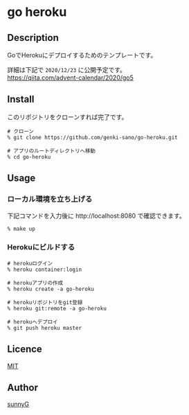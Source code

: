 # go heroku

## Description

GoでHerokuにデプロイするためのテンプレートです。

詳細は下記で `2020/12/23` に公開予定です。  
https://qiita.com/advent-calendar/2020/go5

## Install

このリポジトリをクローンすれば完了です。

```
# クローン
% git clone https://github.com/genki-sano/go-heroku.git

# アプリのルートディレクトリへ移動
% cd go-heroku
```

## Usage

### ローカル環境を立ち上げる

下記コマンドを入力後に http://localhost:8080 で確認できます。

```
% make up
```

### Herokuにビルドする

```
# herokuログイン
% heroku container:login

# herokuアプリの作成
% heroku create -a go-heroku

# herokuリポジトリをgit登録
% heroku git:remote -a go-heroku

# herokuへデプロイ
% git push heroku master 
```


## Licence

[MIT](https://github.com/genki-sano/go-heroku/blob/main/LICENSE)

## Author

[sunnyG](https://github.com/genki-sano)
